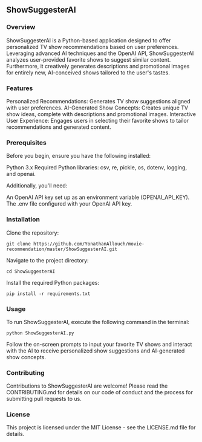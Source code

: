 ## ShowSuggesterAI

### Overview

ShowSuggesterAI is a Python-based application designed to offer personalized TV show recommendations based on user preferences. Leveraging advanced AI techniques and the OpenAI API, ShowSuggesterAI analyzes user-provided favorite shows to suggest similar content. Furthermore, it creatively generates descriptions and promotional images for entirely new, AI-conceived shows tailored to the user's tastes.

### Features

Personalized Recommendations: Generates TV show suggestions aligned with user preferences.
AI-Generated Show Concepts: Creates unique TV show ideas, complete with descriptions and promotional images.
Interactive User Experience: Engages users in selecting their favorite shows to tailor recommendations and generated content.

### Prerequisites

Before you begin, ensure you have the following installed:

Python 3.x
Required Python libraries: csv, re, pickle, os, dotenv, logging, and openai.

Additionally, you'll need:

An OpenAI API key set up as an environment variable (OPENAI_API_KEY).
The .env file configured with your OpenAI API key.

### Installation

Clone the repository:
```
git clone https://github.com/YonathanAllouch/movie-recommendation/master/ShowSuggesterAI.git
```
Navigate to the project directory:
```
cd ShowSuggesterAI
```
Install the required Python packages:
```
pip install -r requirements.txt
```

### Usage

To run ShowSuggesterAI, execute the following command in the terminal:
```
python ShowSuggesterAI.py
```
Follow the on-screen prompts to input your favorite TV shows and interact with the AI to receive personalized show suggestions and AI-generated show concepts.

### Contributing

Contributions to ShowSuggesterAI are welcome! Please read the CONTRIBUTING.md for details on our code of conduct and the process for submitting pull requests to us.

### License

This project is licensed under the MIT License - see the LICENSE.md file for details.

